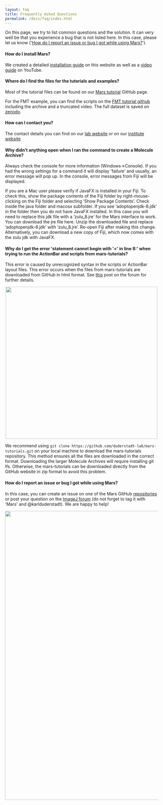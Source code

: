 ```yaml
---
layout: faq
title: Frequently Asked Questions
permalink: /docs/faq/index.html
---
```


On this page, we try to list common questions and the solution. It can very well be that you experience a bug that is not listed here. In this case, please let us know ('[How do I report an issue or bug I got while using Mars?](#report)').

#### How do I install Mars?
We created a detailed [installation guide](https://duderstadt-lab.github.io/mars-docs/install/) on this website as well as a [video guide](https://www.youtube.com/watch?v=Ljzmbt1NG0w) on YouTube.

#### Where do I find the files for the tutorials and examples?
Most of the tutorial files can be found on our [Mars tutorial](https://github.com/duderstadt-lab/mars-tutorials) GitHub page.

For the FMT example, you can find the scripts on the [FMT tutorial github](https://github.com/duderstadt-lab/fmt-tutorials) including the archive and a truncated video. The full dataset is saved on [zenodo](https://zenodo.org/record/3786442).

#### How can I contact you?
The contact details you can find on our [lab website](https://duderstadtlab.org/contact/) or on our [institute website](https://www.biochem.mpg.de/duderstadt)

#### Why didn't anything open when I ran the command to create a Molecule Archive?
Always check the console for more information (Windows->Console). If you had the wrong settings for a command it will display 'failure' and usually, an error message will pop up. In the console, error messages from Fiji will be displayed.

If you are a Mac user please verify if JavaFX is installed in your Fiji. To check this, show the package contents of the Fiji folder by right-mouse-clicking on the Fiji folder and selecting ‘Show Package Contents’. Check inside the java folder and macosx subfolder. If you see ‘adoptopenjdk-8.jdk’ in the folder then you do not have JavaFX installed. In this case you will need to replace this jdk file with a ‘zulu_8.jre’ for the Mars interface to work. You can download the jre file here. Unzip the downloaded file and replace ‘adoptopenjdk-8.jdk’ with ‘zulu_8.jre’. Re-open Fiji after making this change. Alternatively, you can download a new copy of Fiji, which now comes with the zulu jdk with JavaFX.

#### Why do I get the error 'statement cannot begin with '<' in line 8:' when trying to run the ActionBar and scripts from mars-tutorials?
This error is caused by unrecognized syntax in the scripts or ActionBar layout files. This error occurs when the files from mars-tutorials are downloaded from GitHub in html format. See [this](https://forum.image.sc/t/help-required-fiji-macro-error-statement-cannot-begin-with-in-line-8-doctype-html/68943/2) post on the forum for further details.
<p align='center'>
  <img src='{{site.baseurl}}/docs/faq/img/line8-error.png' style='width: 500px'>
</p>  
  <div style='width: 450px; text-align: center;'></div>

We recommend using `git clone https://github.com/duderstadt-lab/mars-tutorials.git` on your local machine to download the mars-tutorials repository. This method ensures all the files are downloaded in the correct format. Downloading the larger Molecule Archives will require installing git lfs. Otherwise, the mars-tutorials can be downloaded directly from the GitHub website in zip format to avoid this problem.

#### <a name="report"></a>How do I report an issue or bug I got while using Mars?
In this case, you can create an issue on one of the Mars GitHub [repositories](https://github.com/duderstadt-lab) or post your question on the [ImageJ forum](https://forum.image.sc/tag/mars) (do not forget to tag it with 'Mars' and @karlduderstadt). We are happy to help!

<p align='center'>
  <img src='{{site.baseurl}}/docs/faq/img/trouble.png' style='width: 950px'>
</p>  
  <div style='width: 450px; text-align: center;'></div>
